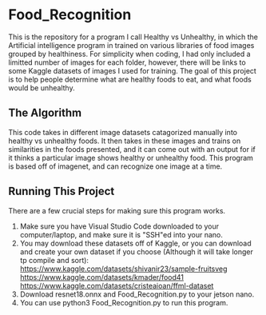 # Food_Recognition
This is the repository for a program I call Healthy vs Unhealthy, in which the Artificial intelligence program in trained on various libraries of food images grouped by healthiness. For simplicity when coding, I had only included a limitted number of images for each folder, however, there will be links to some Kaggle datasets of images I used for training. The goal of this project is to help people determine what are healthy foods to eat, and what foods would be unhealthy.


## The Algorithm
This code takes in different image datasets catagorized manually into healthy vs unhealthy foods. It then takes in these images and trains on similarities in the foods presented, and it can come out with an output for if it thinks a particular image shows healthy or unhealthy food. This program is based off of imagenet, and can recognize one image at a time. 

## Running This Project
There are a few crucial steps for making sure this program works.
1. Make sure you have Visual Studio Code downloaded to your computer/laptop, and make sure it is "SSH"ed into your nano.
2. You may download these datasets off of Kaggle, or you can download and create your own dataset if you choose (Although it will take longer tp compile and sort):
https://www.kaggle.com/datasets/shivanir23/sample-fruitsveg
https://www.kaggle.com/datasets/kmader/food41
https://www.kaggle.com/datasets/cristeaioan/ffml-dataset
3. Download resnet18.onnx and Food_Recognition.py to your jetson nano.
4. You can use python3 Food_Recognition.py to run this program. 

